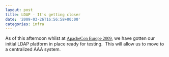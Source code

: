 ```yaml
---
layout: post
title: LDAP - It's getting closer
date: '2009-03-26T16:56:58+00:00'
categories: infra
---
```

<p>As of this afternoon whilst at <a href="http://www.eu.apachecon.com/c/aceu2009/"><font class="Apple-style-span" face="'times new roman', times, serif">ApacheCon Europe 2009</font></a>, we have gotten our initial LDAP platform in place ready for testing. &nbsp;This will allow us to move to a centralized AAA system.&nbsp;</p>
